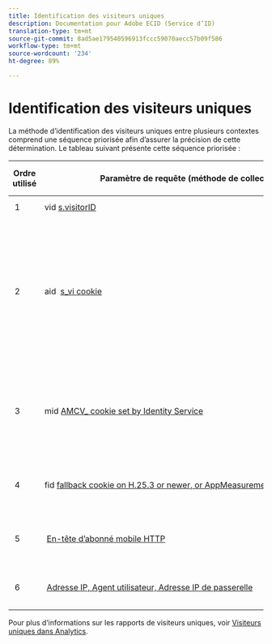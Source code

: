 ```yaml
---
title: Identification des visiteurs uniques
description: Documentation pour Adobe ECID (Service d’ID)
translation-type: tm+mt
source-git-commit: 8ad5ae179540596913fccc59070aecc57b09f586
workflow-type: tm+mt
source-wordcount: '234'
ht-degree: 89%

---
```



# Identification des visiteurs uniques

La méthode d’identification des visiteurs uniques entre plusieurs contextes comprend une séquence priorisée afin d’assurer la précision de cette détermination. Le tableau suivant présente cette séquence priorisée :

| Ordre utilisé | Paramètre de requête (méthode de collecte) | Valeur de colonne post_visid_type | Présenter quand |
|---|---|---|---|
|  1  | vid [s.visitorID](https://docs.adobe.com/content/help/fr-FR/analytics/technotes/visitor-identification.html)  | 0 | `s.visitorID` est défini. |
|  2 | aid  [s_vi cookie](https://docs.adobe.com/content/help/fr-FR/analytics/technotes/visitor-identification.html)  | 3 | Le visiteur avait un cookie s_vi existant avant le déploiement du service d’identification des visiteurs, ou vous avez configuré une [période de grâce](https://docs.adobe.com/content/help/fr-FR/id-service/using/reference/analytics-reference/grace-period.html) d’identification des visiteurs.  |
|  3 | mid [AMCV_ cookie set by Identity Service](https://docs.adobe.com/content/help/fr-FR/id-service/using/home.html)  |  5 |  Le navigateur du visiteur accepte les cookies (propriétaires) et [!UICONTROL Identité] est déployé.  |
|  4 | fid [fallback cookie on H.25.3 or newer, or AppMeasurement for JavaScript](https://docs.adobe.com/content/help/fr-FR/analytics/technotes/visitor-identification.html)  |  4 |  Le navigateur du visiteur accepte les cookies (propriétaires).  |
|  5 |  [En-tête d’abonné mobile HTTP](https://docs.adobe.com/content/help/fr-FR/analytics/technotes/visitor-identification.html)  |  2 |  L’appareil est reconnu comme un appareil mobile.  |
|  6 |  [Adresse IP, Agent utilisateur, Adresse IP de passerelle](https://docs.adobe.com/content/help/fr-FR/analytics/technotes/visitor-identification.html) |  1 |  Le navigateur du visiteur n’accepte pas les cookies. |

Pour plus d’informations sur les rapports de visiteurs uniques, voir [Visiteurs uniques dans Analytics](https://docs.adobe.com/content/help/fr-FR/analytics/components/variables/dimensions-reports/reports-unique-visitors-v15-dsc.html).
